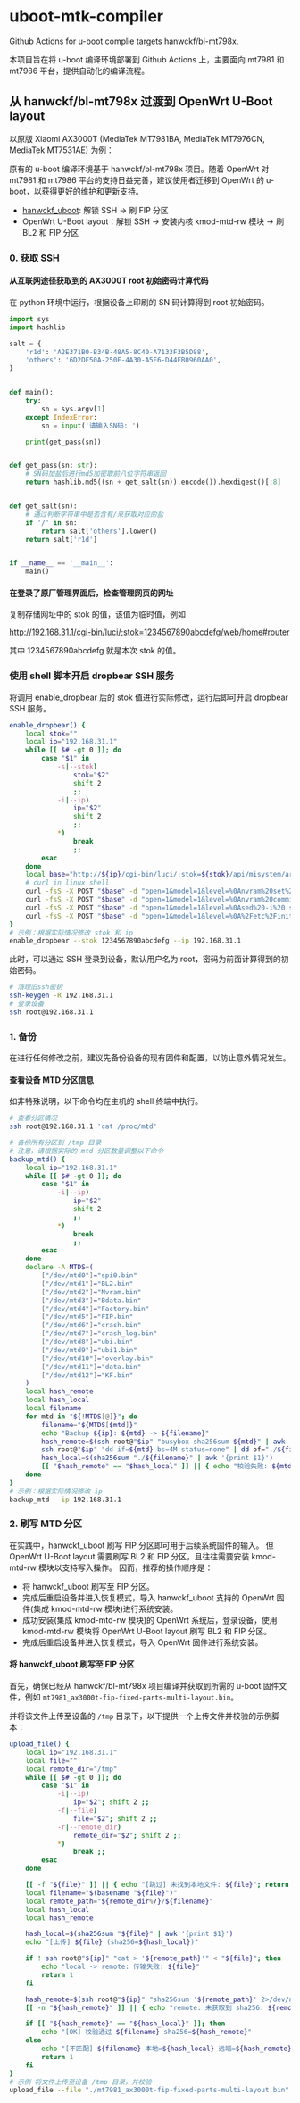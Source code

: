 # uboot-mtk-compiler

Github Actions for u-boot complie targets hanwckf/bl-mt798x.

本项目旨在将 u-boot 编译环境部署到 Github Actions 上，主要面向 mt7981 和 mt7986 平台，提供自动化的编译流程。

## 从 hanwckf/bl-mt798x 过渡到 OpenWrt U-Boot layout

以原版 Xiaomi AX3000T (MediaTek MT7981BA, MediaTek MT7976CN, MediaTek MT7531AE) 为例：

原有的 u-boot 编译环境基于 hanwckf/bl-mt798x 项目。随着 OpenWrt 对 mt7981 和 mt7986 平台的支持日益完善，建议使用者迁移到 OpenWrt 的 u-boot，以获得更好的维护和更新支持。

- [hanwckf_uboot](https://github.com/hanwckf/bl-mt798x "bl-mt798x"): 解锁 SSH -> 刷 FIP 分区
- OpenWrt U-Boot layout：解锁 SSH -> 安装内核 kmod-mtd-rw 模块 -> 刷 BL2 和 FIP 分区

### 0. 获取 SSH

#### 从互联网途径获取到的 AX3000T root 初始密码计算代码

在 python 环境中运行，根据设备上印刷的 SN 码计算得到 root 初始密码。

```python
import sys
import hashlib

salt = {
    'r1d': 'A2E371B0-B34B-48A5-8C40-A7133F3B5D88',
    'others': '6D2DF50A-250F-4A30-A5E6-D44FB0960AA0',
}


def main():
    try:
        sn = sys.argv[1]
    except IndexError:
        sn = input('请输入SN码: ')

    print(get_pass(sn))


def get_pass(sn: str):
    # SN码加盐后进行md5加密取前八位字符串返回
    return hashlib.md5((sn + get_salt(sn)).encode()).hexdigest()[:8]


def get_salt(sn):
    # 通过判断字符串中是否含有/来获取对应的盐
    if '/' in sn:
        return salt['others'].lower()
    return salt['r1d']


if __name__ == '__main__':
    main()
```

#### 在登录了原厂管理界面后，检查管理网页的网址

复制存储网址中的 stok 的值，该值为临时值，例如

http://192.168.31.1/cgi-bin/luci/;stok=1234567890abcdefg/web/home#router

其中 1234567890abcdefg 就是本次 stok 的值。

### 使用 shell 脚本开启 dropbear SSH 服务

将调用 enable_dropbear 后的 stok 值进行实际修改，运行后即可开启 dropbear SSH 服务。

```bash
enable_dropbear() {
    local stok=""
    local ip="192.168.31.1"
    while [[ $# -gt 0 ]]; do
        case "$1" in
            -s|--stok)
                stok="$2"
                shift 2
                ;;
            -i|--ip)
                ip="$2"
                shift 2
                ;;
            *)
                break
                ;;
        esac
    done
    local base="http://${ip}/cgi-bin/luci/;stok=${stok}/api/misystem/arn_switch"
    # curl in linux shell
    curl -fsS -X POST "$base" -d "open=1&model=1&level=%0Anvram%20set%20ssh_en%3D1%0A"
    curl -fsS -X POST "$base" -d "open=1&model=1&level=%0Anvram%20commit%0A"
    curl -fsS -X POST "$base" -d "open=1&model=1&level=%0Ased%20-i%20's%2Fchannel%3D.*%2Fchannel%3D%22debug%22%2Fg'%20%2Fetc%2Finit.d%2Fdropbear%0A"
    curl -fsS -X POST "$base" -d "open=1&model=1&level=%0A%2Fetc%2Finit.d%2Fdropbear%20start%0A"
}
# 示例：根据实际情况修改 stok 和 ip
enable_dropbear --stok 1234567890abcdefg --ip 192.168.31.1
```

此时，可以通过 SSH 登录到设备，默认用户名为 root，密码为前面计算得到的初始密码。

```bash
# 清理旧ssh密钥
ssh-keygen -R 192.168.31.1
# 登录设备
ssh root@192.168.31.1
```

### 1. 备份

在进行任何修改之前，建议先备份设备的现有固件和配置，以防止意外情况发生。

#### 查看设备 MTD 分区信息

如非特殊说明，以下命令均在主机的 shell 终端中执行。

```bash
# 查看分区情况
ssh root@192.168.31.1 'cat /proc/mtd'

# 备份所有分区到 /tmp 目录
# 注意，请根据实际的 mtd 分区数量调整以下命令
backup_mtd() {
    local ip="192.168.31.1"
    while [[ $# -gt 0 ]]; do
        case "$1" in
            -i|--ip)
                ip="$2"
                shift 2
                ;;
            *)
                break
                ;;
        esac
    done
    declare -A MTDS=(
        ["/dev/mtd0"]="spi0.bin"
        ["/dev/mtd1"]="BL2.bin"
        ["/dev/mtd2"]="Nvram.bin"
        ["/dev/mtd3"]="Bdata.bin"
        ["/dev/mtd4"]="Factory.bin"
        ["/dev/mtd5"]="FIP.bin"
        ["/dev/mtd6"]="crash.bin"
        ["/dev/mtd7"]="crash_log.bin"
        ["/dev/mtd8"]="ubi.bin"
        ["/dev/mtd9"]="ubi1.bin"
        ["/dev/mtd10"]="overlay.bin"
        ["/dev/mtd11"]="data.bin"
        ["/dev/mtd12"]="KF.bin"
    )
    local hash_remote
    local hash_local
    local filename
    for mtd in "${!MTDS[@]}"; do
        filename="${MTDS[$mtd]}"
        echo "Backup ${ip}: ${mtd} -> ${filename}"
        hash_remote=$(ssh root@"$ip" "busybox sha256sum ${mtd}" | awk '{print $1}')
        ssh root@"$ip" "dd if=${mtd} bs=4M status=none" | dd of="./${filename}" bs=4M status=progress
        hash_local=$(sha256sum "./${filename}" | awk '{print $1}')
        [[ "$hash_remote" == "$hash_local" ]] || { echo "校验失败: ${mtd}"; return 1; }
    done
}
# 示例：根据实际情况修改 ip
backup_mtd --ip 192.168.31.1
```

### 2. 刷写 MTD 分区

在实践中，hanwckf_uboot 刷写 FIP 分区即可用于后续系统固件的输入。
但 OpenWrt U-Boot layout 需要刷写 BL2 和 FIP 分区，且往往需要安装 kmod-mtd-rw 模块以支持写入操作。
因而，推荐的操作顺序是：

- 将 hanwckf_uboot 刷写至 FIP 分区。
- 完成后重启设备并进入恢复模式，导入 hanwckf_uboot 支持的 OpenWrt 固件(集成 kmod-mtd-rw 模块)进行系统安装。
- 成功安装(集成 kmod-mtd-rw 模块)的 OpenWrt 系统后，登录设备，使用 kmod-mtd-rw 模块将 OpenWrt U-Boot layout 刷写 BL2 和 FIP 分区。
- 完成后重启设备并进入恢复模式，导入 OpenWrt 固件进行系统安装。

#### 将 hanwckf_uboot 刷写至 FIP 分区

首先，确保已经从 hanwckf/bl-mt798x 项目编译并获取到所需的 u-boot 固件文件，例如 `mt7981_ax3000t-fip-fixed-parts-multi-layout.bin`。

并将该文件上传至设备的 `/tmp` 目录下，以下提供一个上传文件并校验的示例脚本：

```bash
upload_file() {
    local ip="192.168.31.1"
    local file=""
    local remote_dir="/tmp"
    while [[ $# -gt 0 ]]; do
        case "$1" in
            -i|--ip)
                ip="$2"; shift 2 ;;
            -f|--file)
                file="$2"; shift 2 ;;
            -r|--remote_dir)
                remote_dir="$2"; shift 2 ;;
            *)
                break ;;
        esac
    done

    [[ -f "${file}" ]] || { echo "[跳过] 未找到本地文件: ${file}"; return 1; }
    local filename="$(basename "${file}")"
    local remote_path="${remote_dir%/}/${filename}"
    local hash_local
    local hash_remote

    hash_local=$(sha256sum "${file}" | awk '{print $1}')
    echo "[上传] ${file} (sha256=${hash_local})"

    if ! ssh root@"${ip}" "cat > '${remote_path}'" < "${file}"; then
        echo "local -> remote: 传输失败: ${file}"
        return 1
    fi

    hash_remote=$(ssh root@"${ip}" "sha256sum '${remote_path}' 2>/dev/null" | awk '{print $1}')
    [[ -n "${hash_remote}" ]] || { echo "remote: 未获取到 sha256: ${remote_path}"; return 1; }

    if [[ "${hash_remote}" == "${hash_local}" ]]; then
        echo "[OK] 校验通过 ${filename} sha256=${hash_remote}"
    else
        echo "[不匹配] ${filename} 本地=${hash_local} 远端=${hash_remote}"
        return 1
    fi
}
# 示例 将文件上传至设备 /tmp 目录，并校验
upload_file --file "./mt7981_ax3000t-fip-fixed-parts-multi-layout.bin"
```
